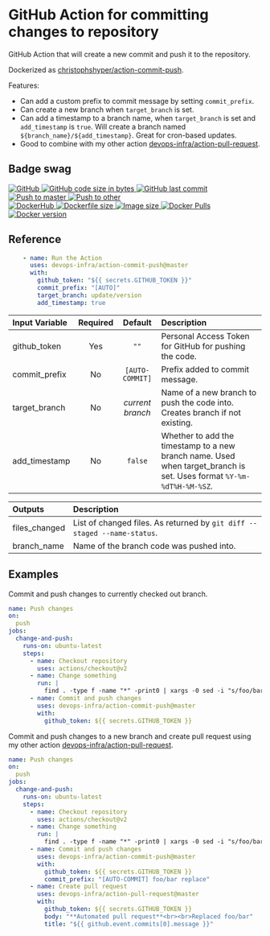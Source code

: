 # GitHub Action for committing changes to repository

GitHub Action that will create a new commit and push it to the repository.

Dockerized as [christophshyper/action-commit-push](https://hub.docker.com/repository/docker/christophshyper/action-commit-push).

Features:
* Can add a custom prefix to commit message by setting `commit_prefix`.
* Can create a new branch when `target_branch` is set.  
* Can add a timestamp to a branch name, when `target_branch` is set and `add_timestamp` is `true`. Will create a branch named `${branch_name}/${add_timestamp}`. Great for cron-based updates.
* Good to combine with my other action [devops-infra/action-pull-request](https://github.com/devops-infra/action-pull-request).

## Badge swag
[
![GitHub](https://img.shields.io/badge/github-devops--infra%2Faction--commit--push-brightgreen.svg?style=flat-square&logo=github)
![GitHub code size in bytes](https://img.shields.io/github/languages/code-size/devops-infra/action-commit-push?color=brightgreen&label=Code%20size&style=flat-square&logo=github)
![GitHub last commit](https://img.shields.io/github/last-commit/devops-infra/action-commit-push?color=brightgreen&label=Last%20commit&style=flat-square&logo=github)
](https://github.com/devops-infra/action-commit-push "shields.io")
[![Push to master](https://img.shields.io/github/workflow/status/devops-infra/action-commit-push/Push%20to%20master?color=brightgreen&label=Master%20branch&logo=github&style=flat-square)
](https://github.com/devops-infra/action-commit-push/actions?query=workflow%3A%22Push+to+master%22)
[![Push to other](https://img.shields.io/github/workflow/status/devops-infra/action-commit-push/Push%20to%20other?color=brightgreen&label=Pull%20requests&logo=github&style=flat-square)
](https://github.com/devops-infra/action-commit-push/actions?query=workflow%3A%22Push+to+other%22)
<br>
[
![DockerHub](https://img.shields.io/badge/docker-christophshyper%2Faction--commit--push-blue.svg?style=flat-square&logo=docker)
![Dockerfile size](https://img.shields.io/github/size/devops-infra/action-commit-push/Dockerfile?label=Dockerfile%20size&style=flat-square&logo=docker)
![Image size](https://img.shields.io/docker/image-size/christophshyper/action-commit-push/latest?label=Image%20size&style=flat-square&logo=docker)
![Docker Pulls](https://img.shields.io/docker/pulls/christophshyper/action-commit-push?color=blue&label=Pulls&logo=docker&style=flat-square)
![Docker version](https://img.shields.io/docker/v/christophshyper/action-commit-push?color=blue&label=Version&logo=docker&style=flat-square)
](https://hub.docker.com/r/christophshyper/action-commit-push "shields.io")


## Reference

```yaml
    - name: Run the Action
      uses: devops-infra/action-commit-push@master
      with:
        github_token: "${{ secrets.GITHUB_TOKEN }}"
        commit_prefix: "[AUTO]"
        target_branch: update/version
        add_timestamp: true
```


Input Variable | Required | Default |Description
:--- | :---: | :---: | :---
github_token | Yes | `""` | Personal Access Token for GitHub for pushing the code.
commit_prefix | No | `[AUTO-COMMIT]` | Prefix added to commit message.
target_branch | No | *current branch* | Name of a new branch to push the code into. Creates branch if not existing.
add_timestamp | No | `false` | Whether to add the timestamp to a new branch name. Used when target_branch is set. Uses format `%Y-%m-%dT%H-%M-%SZ`.

Outputs | Description
:--- | :---
files_changed | List of changed files. As returned by `git diff --staged --name-status`.
branch_name | Name of the branch code was pushed into.

## Examples

Commit and push changes to currently checked out branch.
```yaml
name: Push changes
on:
  push
jobs:
  change-and-push:
    runs-on: ubuntu-latest
    steps:
      - name: Checkout repository
        uses: actions/checkout@v2
      - name: Change something
        run: |
          find . -type f -name "*" -print0 | xargs -0 sed -i "s/foo/bar/g"
      - name: Commit and push changes
        uses: devops-infra/action-commit-push@master
        with:
          github_token: ${{ secrets.GITHUB_TOKEN }}
```

Commit and push changes to a new branch and create pull request using my other action [devops-infra/action-pull-request](https://github.com/devops-infra/action-pull-request).
```yaml
name: Push changes
on:
  push
jobs:
  change-and-push:
    runs-on: ubuntu-latest
    steps:
      - name: Checkout repository
        uses: actions/checkout@v2
      - name: Change something
        run: |
          find . -type f -name "*" -print0 | xargs -0 sed -i "s/foo/bar/g"
      - name: Commit and push changes
        uses: devops-infra/action-commit-push@master
        with:
          github_token: ${{ secrets.GITHUB_TOKEN }}
          commit_prefix: "[AUTO-COMMIT] foo/bar replace"
      - name: Create pull request
        uses: devops-infra/action-pull-request@master
        with:
          github_token: ${{ secrets.GITHUB_TOKEN }}
          body: "**Automated pull request**<br><br>Replaced foo/bar"
          title: "${{ github.event.commits[0].message }}"
```
